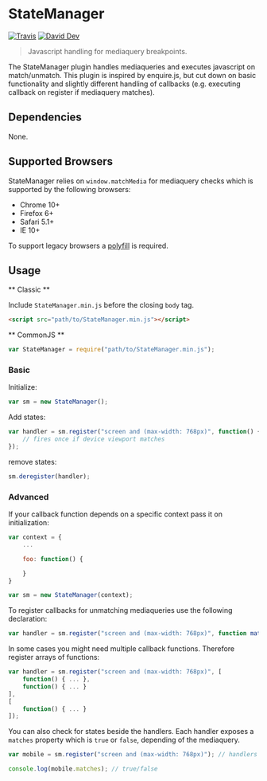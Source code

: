 # StateManager

[![Travis](https://img.shields.io/travis/lgraubner/state-manager.svg)](https://travis-ci.org/lgraubner/state-manager) [![David Dev](https://img.shields.io/david/dev/lgraubner/state-manager.svg)](https://david-dm.org/lgraubner/state-manager#info=devDependencies)

> Javascript handling for mediaquery breakpoints.

The StateManager plugin handles mediaqueries and executes javascript on match/unmatch. This plugin is inspired by enquire.js, but cut down on basic functionality and slightly different handling of callbacks (e.g. executing callback on register if mediaquery matches).

## Dependencies

None.

## Supported Browsers

StateManager relies on `window.matchMedia` for mediaquery checks which is supported by the following browsers:

* Chrome 10+
* Firefox 6+
* Safari 5.1+
* IE 10+

To support legacy browsers a [polyfill](https://github.com/paulirish/matchMedia.js) is required.

## Usage

** Classic **

Include `StateManager.min.js` before the closing `body` tag.

```HTML
<script src="path/to/StateManager.min.js"></script>
```

** CommonJS **

```JavaScript
var StateManager = require("path/to/StateManager.min.js");
```

### Basic

Initialize:

```JavaScript
var sm = new StateManager();
```

Add states:

```JavaScript
var handler = sm.register("screen and (max-width: 768px)", function() {
    // fires once if device viewport matches
});
```

remove states:

```JavaScript
sm.deregister(handler);
```

### Advanced

If your callback function depends on a specific context pass it on initialization:

```JavaScript
var context = {
    ...

    foo: function() {

    }
}

var sm = new StateManager(context);
```

To register callbacks for unmatching mediaqueries use the following declaration:

```JavaScript
var handler = sm.register("screen and (max-width: 768px)", function matchHandler() { ... }, function unmatchHandler() { ... });
```

In some cases you might need multiple callback functions. Therefore register arrays of functions:

```JavaScript
var handler = sm.register("screen and (max-width: 768px)", [
    function() { ... },
    function() { ... }
],
[
    function() { ... }
]);
```

You can also check for states beside the handlers. Each handler exposes a `matches` property which is `true` or `false`, depending of the mediaquery.

```JavaScript
var mobile = sm.register("screen and (max-width: 768px)"); // handlers are optional

console.log(mobile.matches); // true/false
```
